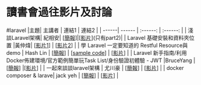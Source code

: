 # 讀書會過往影片及討論
#laravel
|主題| 主講者 | 連結1 | 連結2 |
| ------| ------ | :------: | :------: |
| 淺談Laravel架構| 紀相安| [[簡報](https://hackmd.io/s/H1y45T2w)]|[[影片](https://www.facebook.com/polo13999/videos/10208615595541790/)](只有part2)|
| Laravel 基礎安裝和資料夾位置 |黃仲煒|  [[影片1](https://www.facebook.com/sktdeity/videos/10154368029131704/)] | [[影片2](https://www.facebook.com/sktdeity/videos/10154368033086704/)] |
| 學 Laravel 一定要知道的 Restful Resource與demo | Hash Lin | [[簡報](https://hackmd.io/p/SyHcq1jO#/)] | [[sample code](https://github.com/hashman/Laravel-Restful-demo)] | [[影片]( https://www.facebook.com/liangshu.lin/videos/1409654889051736/)] | 
| Laravel 新手指南/利用Docker佈建環境/官方範例簡單玩Task List/身份驗證初體驗 - JWT |BruceYang | [[簡報](https://hackmd.io/p/BJn90xIF#/1)] |[[影片](https://www.facebook.com/100000130527623/videos/1367999126547758/)] | 
| 一起來談談laravel架構 | 尤川豪 | [[簡報](http://slides.com/howtomakeaturn/laravel#/)] | [[影片](https://www.youtube.com/watch?v=hPGzu2-xNPQ)] |
| docker composer & larave| jack yeh | [[簡報](https://hackmd.io/p/BkZ_6xxc#/)] | [[影片](https://www.youtube.com/watch?v=7tB7lg1QC_o&feature=youtu.be)] |





